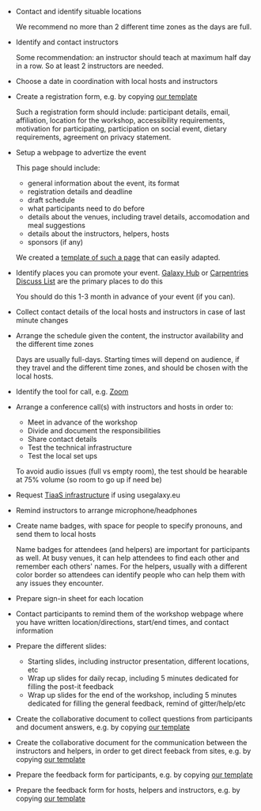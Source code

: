 - Contact and identify situable locations

    We recommend no more than 2 different time zones as the days are full.

- Identify and contact instructors

    Some recommendation: an instructor should teach at maximum half day in a row. So at least 2 instructors are needed.

- Choose a date in coordination with local hosts and instructors
- Create a registration form, e.g. by copying [our template](https://docs.google.com/forms/d/1mWl34vyXyhO-M9rwrrF0I-Kb2clSW0QHOiFTauweWv8)

    Such a registration form should include: participant details, email, affiliation, location for the workshop, accessibility requirements, motivation for participating, participation on social event, dietary requirements, agreement on privacy statement.

- Setup a webpage to advertize the event

    This page should include:
    - general information about the event, its format
    - registration details and deadline
    - draft schedule
    - what participants need to do before
    - details about the venues, including travel details, accomodation and meal suggestions
    - details about the instructors, helpers, hosts
    - sponsors (if any)
  
    We created a [template of such a page](https://github.com/galaxy-carpentries/workshop-template) that can easily adapted.

- Identify places you can promote your event. [Galaxy Hub](https://github.com/galaxyproject/galaxy-hub) or [Carpentries Discuss List](https://carpentries.topicbox.com/groups/discuss) are the primary places to do this

    You should do this 1-3 month in advance of your event (if you can).

- Collect contact details of the local hosts and instructors in case of last minute changes

- Arrange the schedule given the content, the instructor availability and the different time zones

    Days are usually full-days. Starting times will depend on audience, if they travel and the different time zones, and should be chosen with the local hosts. 

- Identify the tool for call, e.g. [Zoom](https://zoom.us/)

- Arrange a conference call(s) with instructors and hosts in order to:
    - Meet in advance of the workshop
    - Divide and document the responsibilities
    - Share contact details
    - Test the technical infrastructure
    - Test the local set ups

    To avoid audio issues (full vs empty room), the test should be hearable at 75% volume (so room to go up if need be)

- Request [TiaaS infrastructure](https://galaxyproject.eu/tiaas) if using usegalaxy.eu
- Remind instructors to arrange microphone/headphones
- Create name badges, with space for people to specify pronouns, and send them to local hosts
  
    Name badges for attendees (and helpers) are important for participants as well. At busy venues, it can help attendees to find each other and remember each others' names. For the helpers, usually with a different color border so attendees can identify people who can help them with any issues they encounter.

- Prepare sign-in sheet for each location
- Contact participants to remind them of the workshop webpage where you have written location/directions, start/end times, and contact information
- Prepare the different slides:
    - Starting slides, including instructor presentation, different locations, etc
    - Wrap up slides for daily recap, including 5 minutes dedicated for filling the post-it feedback
    - Wrap up slides for the end of the workshop, including 5 minutes dedicated for filling the general feedback, remind of gitter/help/etc
- Create the collaborative document to collect questions from participants and document answers, e.g. by copying [our template](https://drive.google.com/open?id=1tN247JWpkpPl7FvEN9gsBcmVlZfRF_B0gnEWb5L3tMc)
- Create the collaborative document for the communication between the instructors and helpers, in order to get direct feeback from sites, e.g. by copying [our template](https://docs.google.com/document/d/1X8V_frzVd5N87zaZ7PDCvtSZozaj8XnrYj9K6Ux9i_0/edit?usp=sharing)
- Prepare the feedback form for participants, e.g. by copying [our template]()
- Prepare the feedback form for hosts, helpers and instructors, e.g. by copying [our template]()